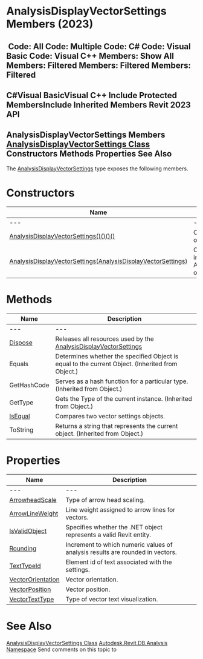# AnalysisDisplayVectorSettings Members (2023)

﻿
 Code: All Code: Multiple Code: C# Code: Visual Basic Code: Visual C++  Members: Show All Members: Filtered Members: Filtered Members: Filtered   
---  
C#Visual BasicVisual C++
Include Protected MembersInclude Inherited Members
Revit 2023 API  
---  
AnalysisDisplayVectorSettings Members  
[AnalysisDisplayVectorSettings Class](2e74462f-4216-f6eb-d560-87a1b103e87e.md "AnalysisDisplayVectorSettings Class") Constructors Methods Properties See Also  
---  
The [AnalysisDisplayVectorSettings](2e74462f-4216-f6eb-d560-87a1b103e87e.md "AnalysisDisplayVectorSettings Class") type exposes the following members.
# Constructors
| Name | Description |
| --- | --- |
| --- | --- | --- |
| [AnalysisDisplayVectorSettings()()()()](efe9a7cd-06b3-4e9f-c8fc-8274dcb13f0d.md "AnalysisDisplayVectorSettings Constructor") | Constructs a default instance of vector settings. |
| [AnalysisDisplayVectorSettings(AnalysisDisplayVectorSettings)](e2f4a7b5-274e-5e2a-122a-414130061931.md "AnalysisDisplayVectorSettings Constructor \(AnalysisDisplayVectorSettings\)") | Constructs a new copy of the input AnalysisDisplayVectorSettings object. |

# Methods
| Name | Description |
| --- | --- |
| --- | --- | --- |
| [Dispose](a5dccb3c-23fc-d40e-79d2-df9d16bcafc2.md "Dispose Method") | Releases all resources used by the [AnalysisDisplayVectorSettings](2e74462f-4216-f6eb-d560-87a1b103e87e.md "AnalysisDisplayVectorSettings Class") |
| Equals | Determines whether the specified Object is equal to the current Object. (Inherited from Object.) |
| GetHashCode | Serves as a hash function for a particular type.  (Inherited from Object.) |
| GetType | Gets the Type of the current instance. (Inherited from Object.) |
| [IsEqual](db46f016-6524-28d1-ad1d-3bbe1a686814.md "IsEqual Method") | Compares two vector settings objects. |
| ToString | Returns a string that represents the current object. (Inherited from Object.) |

# Properties
| Name | Description |
| --- | --- |
| --- | --- | --- |
| [ArrowheadScale](32cf9117-3fb1-7162-6806-cca7de6417fd.md "ArrowheadScale Property") | Type of arrow head scaling. |
| [ArrowLineWeight](e36c9296-ed22-c1b5-d890-639a73a73aa2.md "ArrowLineWeight Property") | Line weight assigned to arrow lines for vectors. |
| [IsValidObject](c29a3751-97ea-75cb-2982-f2be38b8e7f5.md "IsValidObject Property") | Specifies whether the .NET object represents a valid Revit entity. |
| [Rounding](3ccbda07-3d25-cfaa-3098-90cdd283fe97.md "Rounding Property") | Increment to which numeric values of analysis results are rounded in vectors. |
| [TextTypeId](2dafa119-388e-754c-bd42-ac3635beeac5.md "TextTypeId Property") | Element id of text associated with the settings. |
| [VectorOrientation](2948b555-cddd-4bd3-ce6c-4fb85ea32284.md "VectorOrientation Property") | Vector orientation. |
| [VectorPosition](05ee033f-02ef-5eee-7fee-fc861df2d8dc.md "VectorPosition Property") | Vector position. |
| [VectorTextType](6327b05a-0980-836f-fa97-6b913cf6b495.md "VectorTextType Property") | Type of vector text visualization. |

# See Also
[AnalysisDisplayVectorSettings Class](2e74462f-4216-f6eb-d560-87a1b103e87e.md "AnalysisDisplayVectorSettings Class")
[Autodesk.Revit.DB.Analysis Namespace](958e2e12-587d-f188-5d7b-f13d7dbfdf48.md "Autodesk.Revit.DB.Analysis Namespace")
Send comments on this topic to 